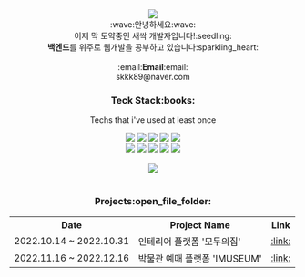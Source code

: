 <div align="center">
  <img src="https://capsule-render.vercel.app/api?type=waving&color=auto&height=300&section=header&text=Welcome%20to%20my%20Github!&fontSize=60&desc=I'm%20Daeun%20Im%20:)&descAlignY=70" />
  <br>
  <span>
    :wave:안녕하세요:wave: <br>
    이제 막 도약중인 새싹 개발자입니다!:seedling: <br>
    <b>백엔드</b>를 위주로 웹개발을 공부하고 있습니다:sparkling_heart:
    <br><br>
    :email:<b>Email</b>:email:
    <br>
    skkk89@naver.com
  </span>
  <h3>Teck Stack:books:</h3>
  <p>Techs that i've used at least once</p>
  <img src="https://img.shields.io/badge/JAVA-006699?style=flat-square&logo=JAVA&logoColor=white"/>
  <img src="https://img.shields.io/badge/JavaScript-F7DF1E?style=flat-square&logo=JavaScript&logoColor=white"/>
  <img src="https://img.shields.io/badge/Oracle-F80000?style=flat-square&logo=Oracle&logoColor=white"/>
  <img src="https://img.shields.io/badge/HTML5-E34F26?style=flat-square&logo=HTML5&logoColor=white"/>
  <img src="https://img.shields.io/badge/CSS3-1572B6?style=flat-square&logo=CSS3&logoColor=white"/>
<br>
  <img src="https://img.shields.io/badge/Spring-6DB33F?style=flat-square&logo=Spring&logoColor=white"/>
  <img src="https://img.shields.io/badge/Apache Tomcat-F8DC75?style=flat-square&logo=Apache Tomcat&logoColor=white"/>
  <img src="https://img.shields.io/badge/MySQL-4479A1?style=flat-square&logo=MySQL&logoColor=white"/>
  <img src="https://img.shields.io/badge/jQuery-0769AD?style=flat-square&logo=jQuery&logoColor=white"/>
  <img src="https://img.shields.io/badge/Bootstrap-7952B3?style=flat-square&logo=Bootstrap&logoColor=white"/>
<br><br>
    <img src="https://github-readme-stats.vercel.app/api?username=dan-im&show_icons=true&theme=buefy" />
<br><br>
  <h3>Projects:open_file_folder:</h3>
  <table>
    <tr>
      <th>Date</th>
      <th>Project Name</th>
      <th>Link</th>
    </tr>
    <tr>
      <td>2022.10.14 ~ 2022.10.31</td>
      <td>인테리어 플랫폼 '모두의집'</td>
      <td><a href="https://github.com/dan-im/house">:link:</a></td>
    </tr>
    <tr>
      <td>2022.11.16 ~ 2022.12.16</td>
      <td>박물관 예매 플랫폼 'IMUSEUM'</td>
      <td><a href="https://github.com/dan-im/imuseum">:link:</a></td>
    </tr>
  </table>
  
  
  
  
</div>




<!--
**dan-im/dan-im** is a ✨ _special_ ✨ repository because its `README.md` (this file) appears on your GitHub profile.

Here are some ideas to get you started:

- 🔭 I’m currently working on ...
- 🌱 I’m currently learning ...
- 👯 I’m looking to collaborate on ...
- 🤔 I’m looking for help with ...
- 💬 Ask me about ...
- 📫 How to reach me: ...
- 😄 Pronouns: ...
- ⚡ Fun fact: ...
-->
